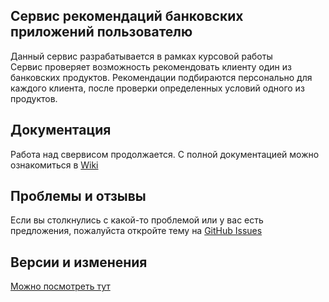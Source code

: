 Сервис рекомендаций банковских приложений пользователю
---

Данный сервис разрабатывается в рамках курсовой работы <br />
Сервис проверяет возможность рекомендовать клиенту один из банковских продуктов. Рекомендации подбираются персонально для каждого клиента, после проверки определенных условий одного из продуктов.

Документация
---

Работа над свервисом продолжается. С полной документацией можно ознакомиться в [Wiki](https://github.com/eduardkamena/block4-coursework-recommendation_service/wiki)

Проблемы и отзывы
---

Если вы столкнулись с какой-то проблемой или у вас есть предложения, пожалуйста откройте тему на [GitHub Issues](https://github.com/eduardkamena/block4-coursework-recommendation_service/issues)

Версии и изменения
---
[Можно посмотреть тут](https://github.com/eduardkamena/block4-coursework-recommendation_service/blob/master/CHANGELOG.md)
